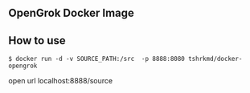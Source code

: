 ## OpenGrok Docker Image


## How to use

```
$ docker run -d -v SOURCE_PATH:/src  -p 8888:8080 tshrkmd/docker-opengrok
```

open url localhost:8888/source


